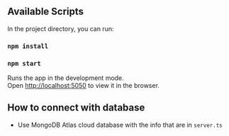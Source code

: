 
## Available Scripts

In the project directory, you can run:

### `npm install`
### `npm start`

Runs the app in the development mode.<br />
Open [http://localhost:5050](http://localhost:5050) to view it in the browser.

## How to connect with database

- Use MongoDB Atlas cloud database with the info that are in `server.ts`